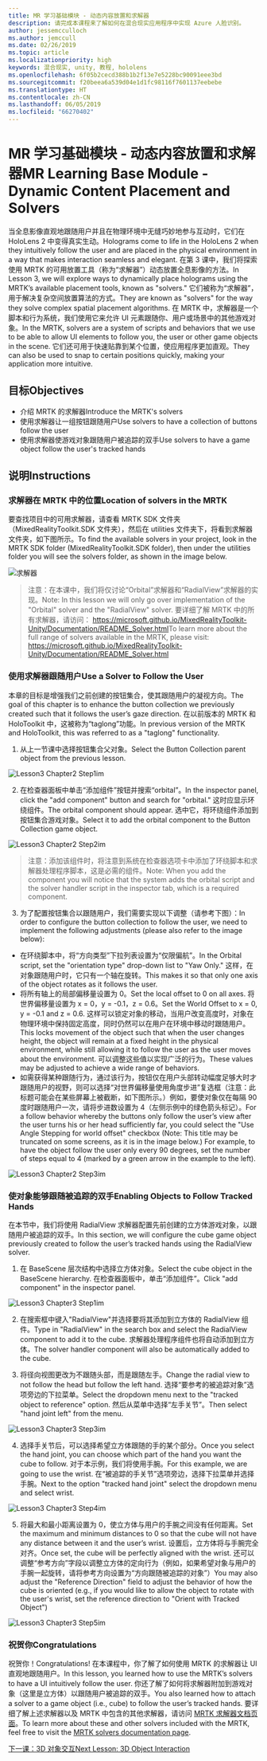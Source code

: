 ```yaml
---
title: MR 学习基础模块 - 动态内容放置和求解器
description: 请完成本课程来了解如何在混合现实应用程序中实现 Azure 人脸识别。
author: jessemcculloch
ms.author: jemccull
ms.date: 02/26/2019
ms.topic: article
ms.localizationpriority: high
keywords: 混合现实, unity, 教程, hololens
ms.openlocfilehash: 6f05b2cecd388b1b2f13e7e5228bc90091eee3bd
ms.sourcegitcommit: f20beea6a539d04e1d1fc98116f7601137eebebe
ms.translationtype: HT
ms.contentlocale: zh-CN
ms.lasthandoff: 06/05/2019
ms.locfileid: "66270402"
---
```

# <a name="mr-learning-base-module---dynamic-content-placement-and-solvers"></a><span data-ttu-id="0df2e-104">MR 学习基础模块 - 动态内容放置和求解器</span><span class="sxs-lookup"><span data-stu-id="0df2e-104">MR Learning Base Module - Dynamic Content Placement and Solvers</span></span>

<span data-ttu-id="0df2e-105">当全息影像直观地跟随用户并且在物理环境中无缝巧妙地参与互动时，它们在 HoloLens 2 中变得真实生动。</span><span class="sxs-lookup"><span data-stu-id="0df2e-105">Holograms come to life in the HoloLens 2 when they intuitively follow the user and are placed in the physical environment in a way that makes interaction seamless and elegant.</span></span> <span data-ttu-id="0df2e-106">在第 3 课中，我们将探索使用 MRTK 的可用放置工具（称为“求解器”）动态放置全息影像的方法。</span><span class="sxs-lookup"><span data-stu-id="0df2e-106">In Lesson 3, we will explore ways to dynamically place holograms using the MRTK’s available placement tools, known as "solvers."</span></span> <span data-ttu-id="0df2e-107">它们被称为“求解器”，用于解决复杂空间放置算法的方式。</span><span class="sxs-lookup"><span data-stu-id="0df2e-107">They are known as "solvers" for the way they solve complex spatial placement algorithms.</span></span> <span data-ttu-id="0df2e-108">在 MRTK 中，求解器是一个脚本和行为系统，我们使用它来允许 UI 元素跟随你、用户或场景中的其他游戏对象。</span><span class="sxs-lookup"><span data-stu-id="0df2e-108">In the MRTK, solvers are a system of scripts and behaviors that we use to be able to allow UI elements to follow you, the user or other game objects in the scene.</span></span> <span data-ttu-id="0df2e-109">它们还可用于快速贴靠到某个位置，使应用程序更加直观。</span><span class="sxs-lookup"><span data-stu-id="0df2e-109">They can also be used to snap to certain positions quickly, making your application more intuitive.</span></span> 

## <a name="objectives"></a><span data-ttu-id="0df2e-110">目标</span><span class="sxs-lookup"><span data-stu-id="0df2e-110">Objectives</span></span>

* <span data-ttu-id="0df2e-111">介绍 MRTK 的求解器</span><span class="sxs-lookup"><span data-stu-id="0df2e-111">Introduce the MRTK's solvers</span></span>
* <span data-ttu-id="0df2e-112">使用求解器让一组按钮跟随用户</span><span class="sxs-lookup"><span data-stu-id="0df2e-112">Use solvers to have a collection of buttons follow the user</span></span>
* <span data-ttu-id="0df2e-113">使用求解器使游戏对象跟随用户被追踪的双手</span><span class="sxs-lookup"><span data-stu-id="0df2e-113">Use solvers to have a game object follow the user's tracked hands</span></span>

## <a name="instructions"></a><span data-ttu-id="0df2e-114">说明</span><span class="sxs-lookup"><span data-stu-id="0df2e-114">Instructions</span></span>

### <a name="location-of-solvers-in-the-mrtk"></a><span data-ttu-id="0df2e-115">求解器在 MRTK 中的位置</span><span class="sxs-lookup"><span data-stu-id="0df2e-115">Location of solvers in the MRTK</span></span>
 <span data-ttu-id="0df2e-116">要查找项目中的可用求解器，请查看 MRTK SDK 文件夹（MixedRealityToolkit.SDK 文件夹），然后在 utilities 文件夹下，将看到求解器文件夹，如下图所示。</span><span class="sxs-lookup"><span data-stu-id="0df2e-116">To find the available solvers in your project, look in the MRTK SDK folder (MixedRealityToolkit.SDK folder), then under the utilities folder you will see the solvers folder, as shown in the image below.</span></span>

![求解器](images/lesson3_chapter1_step1im.PNG)

><span data-ttu-id="0df2e-118">注意：在本课中，我们将仅讨论“Orbital”求解器和“RadialView”求解器的实现。</span><span class="sxs-lookup"><span data-stu-id="0df2e-118">Note: In this lesson we will only go over implementation of the "Orbital" solver and the "RadialView" solver.</span></span> <span data-ttu-id="0df2e-119">要详细了解 MRTK 中的所有求解器，请访问： https://microsoft.github.io/MixedRealityToolkit-Unity/Documentation/README_Solver.html</span><span class="sxs-lookup"><span data-stu-id="0df2e-119">To learn more about the full range of solvers available in the MRTK, please visit: https://microsoft.github.io/MixedRealityToolkit-Unity/Documentation/README_Solver.html</span></span>

### <a name="use-a-solver-to-follow-the-user"></a><span data-ttu-id="0df2e-120">使用求解器跟随用户</span><span class="sxs-lookup"><span data-stu-id="0df2e-120">Use a Solver to Follow the User</span></span>
<span data-ttu-id="0df2e-121">本章的目标是增强我们之前创建的按钮集合，使其跟随用户的凝视方向。</span><span class="sxs-lookup"><span data-stu-id="0df2e-121">The goal of this chapter is to enhance the button collection we previously created such that it follows the user’s gaze direction.</span></span> <span data-ttu-id="0df2e-122">在以前版本的 MRTK 和 HoloToolkit 中，这被称为“taglong”功能。</span><span class="sxs-lookup"><span data-stu-id="0df2e-122">In previous version of the MRTK and HoloToolkit, this was referred to as a "taglong" functionality.</span></span>

1. <span data-ttu-id="0df2e-123">从上一节课中选择按钮集合父对象。</span><span class="sxs-lookup"><span data-stu-id="0df2e-123">Select the Button Collection parent object from the previous lesson.</span></span>

![Lesson3 Chapter2 Step1im](images/Lesson3_chapter2_step1im.PNG)

2. <span data-ttu-id="0df2e-125">在检查器面板中单击“添加组件”按钮并搜索“orbital”。</span><span class="sxs-lookup"><span data-stu-id="0df2e-125">In the inspector panel, click the "add component" button and search for "orbital."</span></span> <span data-ttu-id="0df2e-126">这时应显示环绕组件。</span><span class="sxs-lookup"><span data-stu-id="0df2e-126">The orbital component should appear.</span></span> <span data-ttu-id="0df2e-127">选中它，将环绕组件添加到按钮集合游戏对象。</span><span class="sxs-lookup"><span data-stu-id="0df2e-127">Select it to add the orbital component to the Button Collection game object.</span></span>

![Lesson3 Chapter2 Step2im](images/Lesson3_Chapter2_step2im.PNG)

><span data-ttu-id="0df2e-129">注意：添加该组件时，将注意到系统在检查器选项卡中添加了环绕脚本和求解器处理程序脚本，这是必需的组件。</span><span class="sxs-lookup"><span data-stu-id="0df2e-129">Note: When you add the component you will notice that the system adds the orbital script and the solver handler script in the inspector tab, which is a required component.</span></span> 

3. <span data-ttu-id="0df2e-130">为了配置按钮集合以跟随用户，我们需要实现以下调整（请参考下图）：</span><span class="sxs-lookup"><span data-stu-id="0df2e-130">In order to configure the button collection to follow the user, we need to implement the following adjustments (please also refer to the image below):</span></span>
- <span data-ttu-id="0df2e-131">在环绕脚本中，将“方向类型”下拉列表设置为“仅限偏航”。</span><span class="sxs-lookup"><span data-stu-id="0df2e-131">In the Orbital script, set the "orientation type" drop-down list to "Yaw Only."</span></span> <span data-ttu-id="0df2e-132">这样，在对象跟随用户时，它只有一个轴在旋转。</span><span class="sxs-lookup"><span data-stu-id="0df2e-132">This makes it so that only one axis of the object rotates as it follows the user.</span></span>
- <span data-ttu-id="0df2e-133">将所有轴上的局部偏移量设置为 0。</span><span class="sxs-lookup"><span data-stu-id="0df2e-133">Set the local offset to 0 on all axes.</span></span> <span data-ttu-id="0df2e-134">将世界偏移量设置为 x = 0，y = -0.1，z = 0.6。</span><span class="sxs-lookup"><span data-stu-id="0df2e-134">Set the World Offset to x = 0, y = -0.1 and z = 0.6.</span></span> <span data-ttu-id="0df2e-135">这样可以锁定对象的移动，当用户改变高度时，对象在物理环境中保持固定高度，同时仍然可以在用户在环境中移动时跟随用户。</span><span class="sxs-lookup"><span data-stu-id="0df2e-135">This locks movement of the object such that when the user changes height, the object will remain at a fixed height in the physical environment, while still allowing it to follow the user as the user moves about the environment.</span></span> <span data-ttu-id="0df2e-136">可以调整这些值以实现广泛的行为。</span><span class="sxs-lookup"><span data-stu-id="0df2e-136">These values may be adjusted to achieve a wide range of behaviors.</span></span>
- <span data-ttu-id="0df2e-137">如需获得某种跟随行为，通过该行为，按钮仅在用户头部转动幅度足够大时才跟随用户的视野，则可以选择“对世界偏移量使用角度步进”复选框（注意：此标题可能会在某些屏幕上被截断，如下图所示。）例如，要使对象仅在每隔 90 度时跟随用户一次，请将步进数设置为 4（左侧示例中的绿色箭头标记）。</span><span class="sxs-lookup"><span data-stu-id="0df2e-137">For a follow behavior whereby the buttons only follow the user’s view after the user turns his or her head sufficiently far, you could select the "Use Angle Stepping for world offset" checkbox (Note: This title may be truncated on some screens, as it is in the image below.) For example, to have the object follow the user only every 90 degrees, set the number of steps equal to 4 (marked by a green arrow in the example to the left).</span></span> 

![Lesson3 Chapter2 Step3im](images/Lesson3_chapter2_step3im.PNG)

### <a name="enabling-objects-to-follow-tracked-hands"></a><span data-ttu-id="0df2e-139">使对象能够跟随被追踪的双手</span><span class="sxs-lookup"><span data-stu-id="0df2e-139">Enabling Objects to Follow Tracked Hands</span></span>

<span data-ttu-id="0df2e-140">在本节中，我们将使用 RadialView 求解器配置先前创建的立方体游戏对象，以跟随用户被追踪的双手。</span><span class="sxs-lookup"><span data-stu-id="0df2e-140">In this section, we will configure the cube game object previously created to follow the user’s tracked hands using the RadialView solver.</span></span>

1. <span data-ttu-id="0df2e-141">在 BaseScene 层次结构中选择立方体对象。</span><span class="sxs-lookup"><span data-stu-id="0df2e-141">Select the cube object in the BaseScene hierarchy.</span></span> <span data-ttu-id="0df2e-142">在检查器面板中，单击“添加组件”。</span><span class="sxs-lookup"><span data-stu-id="0df2e-142">Click "add component" in the inspector panel.</span></span> 

![Lesson3 Chapter3 Step1im](images/Lesson3_Chapter3_step1im.PNG)

2. <span data-ttu-id="0df2e-144">在搜索框中键入"RadialView"并选择要将其添加到立方体的 RadialView 组件。</span><span class="sxs-lookup"><span data-stu-id="0df2e-144">Type in "RadialView" in the search box and select the RadialView component to add it to the cube.</span></span> <span data-ttu-id="0df2e-145">求解器处理程序组件也将自动添加到立方体。</span><span class="sxs-lookup"><span data-stu-id="0df2e-145">The solver handler component will also be automatically added to the cube.</span></span>

3. <span data-ttu-id="0df2e-146">将径向视图更改为不跟随头部，而是跟随左手。</span><span class="sxs-lookup"><span data-stu-id="0df2e-146">Change the radial view to not follow the head but follow the left hand.</span></span> <span data-ttu-id="0df2e-147">选择“要参考的被追踪对象”选项旁边的下拉菜单。</span><span class="sxs-lookup"><span data-stu-id="0df2e-147">Select the dropdown menu next to the "tracked object to reference" option.</span></span> <span data-ttu-id="0df2e-148">然后从菜单中选择“左手关节”。</span><span class="sxs-lookup"><span data-stu-id="0df2e-148">Then select "hand joint left" from the menu.</span></span>

![Lesson3 Chapter3 Step3im](images/Lesson3_chapter3_step3im.PNG)

4. <span data-ttu-id="0df2e-150">选择手关节后，可以选择希望立方体跟随的手的某个部分。</span><span class="sxs-lookup"><span data-stu-id="0df2e-150">Once you select the hand joint, you can choose which part of the hand you want the cube to follow.</span></span> <span data-ttu-id="0df2e-151">对于本示例，我们将使用手腕。</span><span class="sxs-lookup"><span data-stu-id="0df2e-151">For this example, we are going to use the wrist.</span></span> <span data-ttu-id="0df2e-152">在“被追踪的手关节”选项旁边，选择下拉菜单并选择手腕。</span><span class="sxs-lookup"><span data-stu-id="0df2e-152">Next to the option "tracked hand joint" select the dropdown menu and select wrist.</span></span> 

![Lesson3 Chapter3 Step4im](images/Lesson3_chapter3_step4im.PNG)

5. <span data-ttu-id="0df2e-154">将最大和最小距离设置为 0，使立方体与用户的手腕之间没有任何距离。</span><span class="sxs-lookup"><span data-stu-id="0df2e-154">Set the maximum and minimum distances to 0 so that the cube will not have any distance between it and the user’s wrist.</span></span> <span data-ttu-id="0df2e-155">设置后，立方体将与手腕完全对齐。</span><span class="sxs-lookup"><span data-stu-id="0df2e-155">Once set, the cube will be perfectly aligned with the wrist.</span></span> <span data-ttu-id="0df2e-156">还可以调整“参考方向”字段以调整立方体的定向行为（例如，如果希望对象与用户的手腕一起旋转，请将参考方向设置为“方向跟随被追踪的对象”）</span><span class="sxs-lookup"><span data-stu-id="0df2e-156">You may also adjust the "Reference Direction" field to adjust the behavior of how the cube is oriented (e.g., if you would like to allow the object to rotate with the user's wrist, set the reference direction to "Orient with Tracked Object")</span></span>

![Lesson3 Chapter3 Step5im](images/Lesson3_chapter3_step5im.PNG)

### <a name="congratulations"></a><span data-ttu-id="0df2e-158">祝贺你</span><span class="sxs-lookup"><span data-stu-id="0df2e-158">Congratulations</span></span>
<span data-ttu-id="0df2e-159">祝贺你！</span><span class="sxs-lookup"><span data-stu-id="0df2e-159">Congratulations!</span></span> <span data-ttu-id="0df2e-160">在本课程中，你了解了如何使用 MRTK 的求解器让 UI 直观地跟随用户。</span><span class="sxs-lookup"><span data-stu-id="0df2e-160">In this lesson, you learned how to use the MRTK’s solvers to have a UI intuitively follow the user.</span></span> <span data-ttu-id="0df2e-161">你还了解了如何将求解器附加到游戏对象（这里是立方体）以跟随用户被追踪的双手。</span><span class="sxs-lookup"><span data-stu-id="0df2e-161">You also learned how to attach a solver to a game object (i.e., cube) to follow the user’s tracked hands.</span></span> <span data-ttu-id="0df2e-162">要详细了解上述求解器以及 MRTK 中包含的其他求解器，请访问 [MRTK 求解器文档页面](https://microsoft.github.io/MixedRealityToolkit-Unity/Documentation/README_Solver.html)。</span><span class="sxs-lookup"><span data-stu-id="0df2e-162">To learn more about these and other solvers included with the MRTK, feel free to visit the [MRTK solvers documentation page](https://microsoft.github.io/MixedRealityToolkit-Unity/Documentation/README_Solver.html).</span></span>

[<span data-ttu-id="0df2e-163">下一课：3D 对象交互</span><span class="sxs-lookup"><span data-stu-id="0df2e-163">Next Lesson: 3D Object Interaction</span></span>](mrlearning-base-ch4.md)

